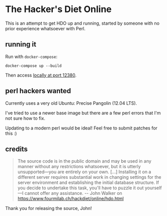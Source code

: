 # The Hacker's Diet Online

This is an attempt to get HDO up and running, started by someone with no prior experience whatsoever with Perl.

## running it

Run with `docker-compose`:

    docker-compose up --build

Then access [locally at port 12380](http://localhost:12380).


## perl hackers wanted

Currently uses a very old Ubuntu: Precise Pangolin (12.04 LTS).

I've tried to use a newer base image but there are a few perl errors that I'm not sure how to fix.

Updating to a modern perl would be ideal! Feel free to submit patches for this :)


## credits

>The source code is in the public domain and may be used in any manner without any restrictions whatsoever, but it is utterly unsupported—you are entirely on your own.
>[...]
>Installing it on a different server requires substantial work in changing settings for the server environment and establishing the initial database structure. If you decide to undertake this task, you'll have to puzzle it out yourself—I cannot offer any assistance.
> -- John Walker on https://www.fourmilab.ch/hackdiet/online/hdo.html

Thank you for releasing the source, John!
